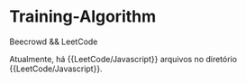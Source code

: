 # Training-Algorithm
Beecrowd &amp;&amp; LeetCode

Atualmente, há {{LeetCode/Javascript}} arquivos no diretório {{LeetCode/Javascript}}.
